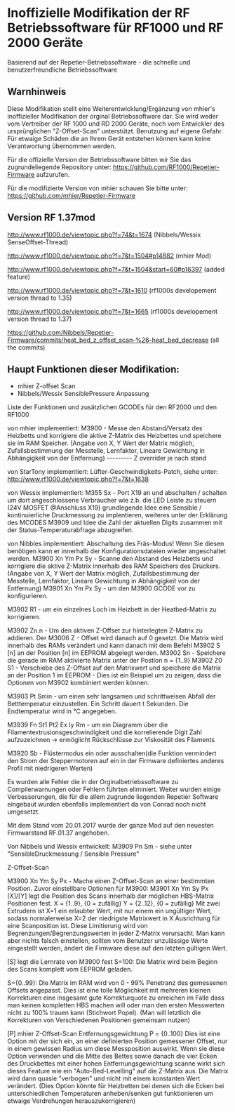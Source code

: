 # Inoffizielle Modifikation der RF Betriebssoftware für RF1000 und RF 2000 Geräte

Basierend auf der Repetier-Betriebssoftware - die schnelle und benutzerfreundliche Betriebssoftware

## Warnhinweis
Diese Modifikation stellt eine Weiterentwicklung/Ergänzung von mhier's inoffizieller Modifikation der orginal Betriebssoftware dar. Sie wird weder vom Vertreiber der RF 1000 und RD 2000 Geräte, noch vom Entwickler des ursprünglichen "Z-Offset-Scan" unterstützt.
Benutzung auf eigene Gefahr. Für etwaige Schäden die an Ihrem Gerät entstehen können kann keine Verantwortung übernommen werden.

Für die offizielle Version der Betriebssoftware bitten wir Sie das zugrundeliegende Repository unter:
https://github.com/RF1000/Repetier-Firmware
aufzurufen. 

Für die modifizierte Version von mhier schauen Sie bitte unter:
https://github.com/mhier/Repetier-Firmware

## Version RF 1.37mod

http://www.rf1000.de/viewtopic.php?f=74&t=1674 (Nibbels/Wessix SenseOffset-Thread)

http://www.rf1000.de/viewtopic.php?f=7&t=1504#p14882 (mhier Mod)

http://www.rf1000.de/viewtopic.php?f=7&t=1504&start=60#p16397 (added feature)

http://www.rf1000.de/viewtopic.php?f=7&t=1610 (rf1000s developement version thread to 1.35)

http://www.rf1000.de/viewtopic.php?f=7&t=1665 (rf1000s developement version thread to 1.37)

https://github.com/Nibbels/Repetier-Firmware/commits/heat_bed_z_offset_scan-%26-heat_bed_decrease (all the commits)

## Haupt Funktionen dieser Modifikation:

* mhier Z-offset Scan
* Nibbels/Wessix SensiblePressure Anpassung

Liste der Funktionen und zusätzlichen GCODEs für den RF2000 und den RF1000

von mhier implementiert:
M3900 - Messe den Abstand/Versatz des Heizbetts und korrigiere die aktive Z-Matrix des Heizbettes und speichere sie im RAM Speicher. (Angabe von X, Y Wert der Matrix möglich, Zufallsbestimmung der Messtelle,  Lernfaktor, Lineare Gewichtung in Abhängigkeit von der Entfernung)
--------- Z overrider je nach stand

von StarTony implementiert:
Lüfter-Geschwindigkeits-Patch, siehe unter:
http://www.rf1000.de/viewtopic.php?f=7&t=1638

von Wessix implementiert:
M355 Sx - Port X19 an und abschalten / schalten um dort angeschlossene Verbraucher wie z.b. die LED Leiste zu steuern (24V MOSFET @Anschluss X19)
grundlegende Idee eine Sensible / kontinuierliche Druckmessung zu implentieren,
weiteres unter der Erklärung des MCODES M3909
und Idee die Zahl der aktuellen Digits zusammen mit der Status-Temperaturabfrage abzugreifen.

von Nibbles implementiert:
Abschaltung des Fräs-Modus! Wenn Sie diesen benötigen kann er innerhalb der Konfigurationsdateien wieder angeschaltet werden.
M3900 Xn Ym Px Sy - Scanne den Abstand des Heizbetts und korrigiere die aktive Z-Matrix innerhalb des RAM Speichers des Druckers.(Angabe von X, Y Wert der Matrix möglich, Zufallsbestimmung der Messtelle,  Lernfaktor, Lineare Gewichtung in Abhängigkeit von der Entfernung)
M3901 Xn Ym Px Sy - um den M3900 GCODE vor zu konfigurieren.

M3902 R1 - um ein einzelnes Loch im Heizbett in der Heatbed-Matrix zu korrigieren.

M3902 Zn.n - Um den aktiven Z-Offset zur hinterlegten Z-Matrix zu addieren. Der M3006 Z - Offset wird danach auf 0 gesetzt. Die Matrix wird innerhalb des RAMs verändert und kann danach mit dem Befehl M3902 S [n] an der Position [n] im EEPROM abgelegt werden.
M3902 Sn - Speichere die gerade im RAM aktivierte Matrix unter der Postion n = {1..9}
M3902 Z0 S1 - Verschiebe des Z-Offset auf den Matrixwert und speichere die Matrix an der Position 1 im EEPROM - Dies ist ein Beispiel um zu zeigen, dass die Optionen von M3902 kombiniert werden können.

M3903 Pt Smin - um einen sehr langsamen und schrittweisen Abfall der Betttemperatur einzustellen. Ein Schritt dauert t Sekunden. Die Endtemperatur wird in °C angegeben.

M3939 Fn St1 Pt2 Ex Iy Rm - um ein Diagramm über die Filamentextrusionsgeschwindigkeit und die korrelierende Digit Zahl aufzuzeichnen -> ermöglicht Rückschlüsse zur Viskosität des Filaments

M3920 Sb - Flüstermodus ein oder ausschalten(die Funktion vermindert den Strom der Steppermotoren auf ein in der Firmware definiertes anderes Profil mit niedrigeren Werten)

Es wurden alle Fehler die in der Orginalbetriebssoftware zu Compilerwarnungen oder Fehlern führten eliminiert. Weiter wurden einige Verbesserungen, die für die allem zugrunde liegenden Repetier Software eingebaut wurden ebenfalls implementiert da von Conrad noch nicht umgesetzt.

Mit dem Stand vom 20.01.2017 wurde der ganze Mod auf den neuesten Firmwarstand RF.01.37 angehoben.


Von Nibbels und Wessix entwickelt:
M3909 Pn Sm - siehe unter "SensibleDruckmessung / Sensible Pressure"

Z-Offset-Scan

M3900 Xn Ym Sy Px - Mache einen Z-Offset-Scan an einer bestimmten Position.
Zuvor einstellbare Optionen für M3900:
M3901 Xn Ym Sy Px
[X]/[Y] legt die Position des Scans innerhalb der möglichen HBS-Matrix Positionen fest.
X = {1..9}, {0 = zufällig} Y = {2..12}, {0 = zufällig}
Mit zwei Extrudern ist X=1 ein erlaubter Wert, mit nur einem ein ungültiger Wert, sodass normalerweise X=2 der niedrigste Matrixwert in X Ausrichtung für eine Scanposition ist. Diese Limitierung wird von Begrenzungen/Begrenzungswerten in jeder Z-Matrix verursacht. Man kann aber nichts falsch einstellen, sollten vom Benutzer unzulässige Werte eingestellt werden, ändert die Firmware diese auf den letzten gültigen Wert.

[S] legt die Lernrate von M3900 fest
S=100: Die Matrix wird beim Beginn des Scans komplett vom EEPROM geladen. 

S={0..99}: Die Matrix im RAM wird von 0 - 99% Penetranz des gemessenen Offsets angepasst. Dies ist eine tolle Möglichkeit mit mehreren kleinen Korrekturen eine insgesamt gute Korrekturquote zu erreichen im Falle dass man keinen kompletten HBS machen will oder man den ersten Messwerten nicht zu 100% trauen kann (Stichwort Popel). (Man will letztlich die Korrekturen von Verschiedenen Positionen gemeinsam nutzen)

[P] mhier Z-Offset-Scan Entfernungsgewichtung
P = {0..100}
Dies ist eine Option mit der sich ein, an einer definierten Position gemessener Offset, nur in einem gewissen Radius um diese Messposition auswirkt. Wenn sie diese Option verwenden und die Mitte des Bettes sowie danach die vier Ecken des Druckbettes mit einer hohen Entfernungsgewichtung scanne wirkt sich dieses Feature wie ein "Auto-Bed-Levelling" auf die Z-Matrix aus. Die Matrix wird dann quasie "verbogen" und nicht mit einem konstanten Wert verändert. (Dies Option könnte für Heizbetten bei denen sich die Ecken bei unterschiedlichen Temperaturen anheben/senken gut funktionieren um etwaige Verdrehungen herauszukorrigieren)  





  

 

  
 

 
 


